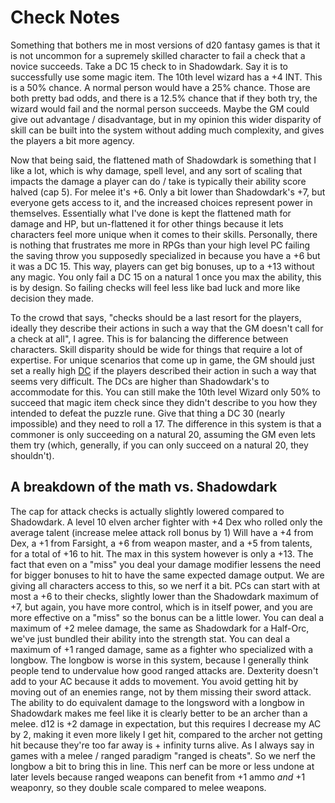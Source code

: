 # Check Notes
Something that bothers me in most versions of d20 fantasy games is that it is not uncommon for a supremely skilled character to fail a check that a novice succeeds. Take a DC 15 check to in Shadowdark. Say it is to successfully use some magic item. The 10th level wizard has a +4 INT. This is a 50% chance. A normal person would have a 25% chance. Those are both pretty bad odds, and there is a 12.5% chance that if they both try, the wizard would fail and the normal person succeeds. Maybe the GM could give out advantage / disadvantage, but in my opinion this wider disparity of skill can be built into the system without adding much complexity, and gives the players a bit more agency.

Now that being said, the flattened math of Shadowdark is something that I like a lot, which is why damage, spell level, and any sort of scaling that impacts the damage a player can do / take is typically their ability score halved (cap 5). For melee it's +6. Only a bit lower than Shadowdark's +7, but everyone gets access to it, and the increased choices represent power in themselves. Essentially what I've done is kept the flattened math for damage and HP, but un-flattened it for other things because it lets characters feel more unique when it comes to their skills. Personally, there is nothing that frustrates me more in RPGs than your high level PC failing the saving throw you supposedly specialized in because you have a +6 but it was a DC 15. This way, players can get big bonuses, up to a +13 without any magic. You only fail a DC 15 on a natural 1 once you max the ability, this is by design. So failing checks will feel less like bad luck and more like decision they made.

To the crowd that says, "checks should be a last resort for the players, ideally they describe their actions in such a way that the GM doesn't call for a check at all", I agree. This is for balancing the difference between characters. Skill disparity should be wide for things that require a lot of expertise. For unique scenarios that come up in game, the GM should just set a really high [DC](DC.md) if the players described their action in such a way that seems very difficult. The DCs are higher than Shadowdark's to accommodate for this. You can still make the 10th level Wizard only 50% to succeed that magic item check since they didn't describe to you how they intended to defeat the puzzle rune. Give that thing a DC 30 (nearly impossible) and they need to roll a 17. The difference in this system is that a commoner is only succeeding on a natural 20, assuming the GM even lets them try (which, generally, if you can only succeed on a natural 20, they shouldn't).
## A breakdown of the math vs. Shadowdark
The cap for attack checks is actually slightly lowered compared to Shadowdark. A level 10 elven archer fighter with +4 Dex who rolled only the average talent (increase melee attack roll bonus by 1) Will have a +4 from Dex, a +1 from Farsight, a +6 from weapon master, and a +5 from talents, for a total of +16 to hit. The max in this system however is only a +13. The fact that even on a "miss" you deal your damage modifier lessens the need for bigger bonuses to hit to have the same expected damage output. We are giving all characters access to this, so we nerf it a bit. PCs can start with at most a +6 to their checks, slightly lower than the Shadowdark maximum of +7, but again, you have more control, which is in itself power, and you are more effective on a "miss" so the bonus can be a little lower. You can deal a maximum of +2 melee damage, the same as Shadowdark for a Half-Orc, we've just bundled their ability into the strength stat. You can deal a maximum of +1 ranged damage, same as a fighter who specialized with a longbow. The longbow is worse in this system, because I generally think people tend to undervalue how good ranged attacks are. Dexterity doesn't add to your AC because it adds to movement. You avoid getting hit by moving out of an enemies range, not by them missing their sword attack. The ability to do equivalent damage to the longsword with a longbow in Shadowdark makes me feel like it is clearly better to be an archer than a melee. d12 is +2 damage in expectation, but this requires I decrease my AC by 2, making it even more likely I get hit, compared to the archer not getting hit because they're too far away is + infinity turns alive. As I always say in games with a melee / ranged paradigm "ranged is cheats". So we nerf the longbow a bit to bring this in line. This nerf can be more or less undone at later levels because ranged weapons can benefit from +1 ammo *and* +1 weaponry, so they double scale compared to melee weapons.